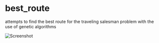 # best_route
attempts to find the best route for the traveling salesman problem with the use of genetic algorithms

![Screenshot](easy_route.png)
